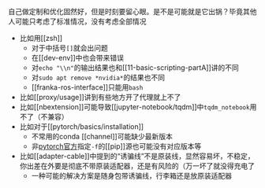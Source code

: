 自己做定制和优化固然好，但是时刻要留心眼。是不是可能就是它出锅？毕竟其他人可能只考虑了标准情况，没有考虑全部情况
- 比如用[[zsh]]
  - 对于中括号`[]`就会出问题
  - 在[[dev-env]]中也会带来错误
  - 对`echo "\\n"`的输出结果也和[[11-basic-scripting-partA]]讲的不同
  - 对`sudo apt remove *nvidia*`的结果也不同
  - [[franka-ros-interface]]只能用`bash`
- 比如[[proxy/usage]]讲到有些地方开了代理就上不了
- 比如[[nbextension]]可能导致[[jupyter-notebook/tqdm]]中`tqdm_notebook`用不了（不兼容）
- 比如对于[[pytorch/basics/installation]]
  - 不常用的conda [[channel]]可能缺少最新版本
  - 非[pytorch官方](https://pytorch.org/get-started/previous-versions)指定`-f`的[[pip]]源也可能没有对应版本等
- 比如[[adapter-cable]]中提到的“诱骗线”不是原装线，显然容易坏，不稳定，你出差在外要是彻底不带原装适配器，还是有风险的（万一坏了就没得充电了
  - 一种可能的解决方案是随身包带诱骗线，行李箱还是放原装适配器